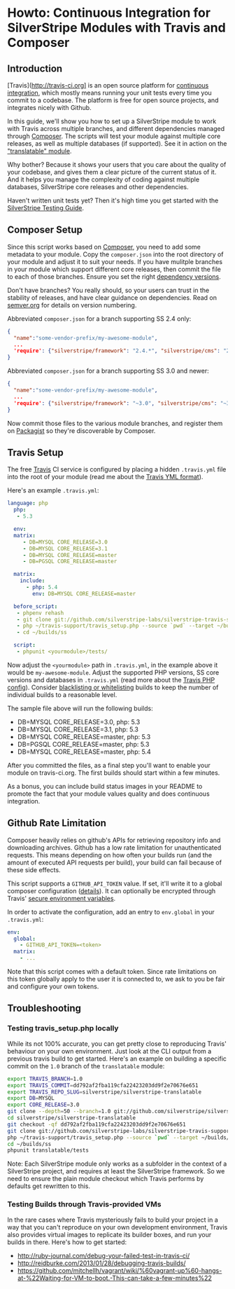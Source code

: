 # Howto: Continuous Integration for SilverStripe Modules with Travis and Composer

## Introduction

[Travis](http://travis-ci.org] is an open source platform for [continuous integration](http://en.wikipedia.org/wiki/Continuous_integration), which mostly means running your unit tests every time you commit to a codebase.
The platform is free for open source projects, and integrates nicely with Github.

In this guide, we'll show you how to set up a SilverStripe module to work with Travis
across multiple branches, and different dependencies managed through [Composer](http://getcomposer.org).
The scripts will test your module against multiple core releases, as well as multiple databases (if supported).
See it in action on the ["translatable" module](https://travis-ci.org/silverstripe/silverstripe-translatable/).

Why bother? Because it shows your users that you care about the quality of your codebase,
and gives them a clear picture of the current status of it. And it helps you manage the complexity
of coding against multiple databases, SilverStripe core releases and other dependencies.

Haven't written unit tests yet? Then it's high time you get started with the [SilverStripe Testing Guide](http://doc.silverstripe.org/framework/en/topics/testing/).

## Composer Setup

Since this script works based on [Composer](http://getcomposer.org),
you need to add some metadata to your module. Copy the `composer.json` into the root directory
of your module and adjust it to suit your needs. If you have mulitple branches in your module
which support different core releases, then commit the file to each of those branches. 
Ensure you set the right [dependency versions](http://getcomposer.org/doc/01-basic-usage.md#package-versions).

Don't have branches? You really should, so your users can trust in the stability of releases,
and have clear guidance on dependencies. Read on [semver.org](http://semver.org/) for details on version numbering.

Abbreviated `composer.json` for a branch supporting SS 2.4 only:

  ```json
  {
    "name":"some-vendor-prefix/my-awesome-module",
    ...
    'require': {"silverstripe/framework": "2.4.*", "silverstripe/cms": "2.4.*"}
  }
  ```
  
Abbreviated `composer.json` for a branch supporting SS 3.0 and newer:

  ```json
  {
    "name":"some-vendor-prefix/my-awesome-module",
    ...
    'require': {"silverstripe/framework": "~3.0", "silverstripe/cms": "~3.0"}
  }
  ```
  
Now commit those files to the various module branches, and register them on [Packagist](http://packagist.org)
so they're discoverable by Composer.

## Travis Setup

The free [Travis](http://travis.org) CI service is configured by placing a hidden
`.travis.yml` file into the root of your module
(read me about the [Travis YML format](http://about.travis-ci.org/docs/user/build-configuration)).

Here's an example `.travis.yml`:

  ```yml
  language: php 
	php: 
	 - 5.3

	env:
    matrix:
	   - DB=MYSQL CORE_RELEASE=3.0
	   - DB=MYSQL CORE_RELEASE=3.1
	   - DB=MYSQL CORE_RELEASE=master
	   - DB=PGSQL CORE_RELEASE=master

	matrix:
	  include:
	    - php: 5.4
	      env: DB=MYSQL CORE_RELEASE=master

	before_script:
	 - phpenv rehash
	 - git clone git://github.com/silverstripe-labs/silverstripe-travis-support.git ~/travis-support
	 - php ~/travis-support/travis_setup.php --source `pwd` --target ~/builds/ss
	 - cd ~/builds/ss

	script: 
	 - phpunit <yourmodule>/tests/
  ```

Now adjust the `<yourmodule>` path in `.travis.yml`, in the example above it would be `my-awesome-module`.
Adjust the supported PHP versions, SS core versions and databases in `.travis.yml` (read more about the [Travis PHP config](http://about.travis-ci.org/docs/user/languages/php/)). Consider [blacklisting or whitelisting](http://about.travis-ci.org/docs/user/build-configuration/#The-Build-Matrix) builds to keep the number of individual builds to a reasonable level.

The sample file above will run the following builds:

 * DB=MYSQL CORE_RELEASE=3.0, php: 5.3
 * DB=MYSQL CORE_RELEASE=3.1, php: 5.3
 * DB=MYSQL CORE_RELEASE=master, php: 5.3
 * DB=PGSQL CORE_RELEASE=master, php: 5.3
 * DB=MYSQL CORE_RELEASE=master, php: 5.4

After you committed the files, as a final step you'll want to enable your module on travis-ci.org.
The first builds should start within a few minutes.

As a bonus, you can include build status images in your README to promote the fact that
your module values quality and does continuous integration. 

## Github Rate Limitation

Composer heavily relies on github's APIs for retrieving repository info and downloading archives.
Github has a low rate limitation for unauthenticated requests. This means depending
on how often your builds run (and the amount of executed API requests per build),
your build can fail because of these side effects.

This script supports a `GITHUB_API_TOKEN` value. If set, it'll write it to a global composer configuration
([details](http://blog.simplytestable.com/creating-and-using-a-github-oauth-token-with-travis-and-composer/)).
It can optionally be encrypted through Travis' [secure environment variables](http://about.travis-ci.org/docs/user/build-configuration/#Secure-environment-variables).

In order to activate the configuration, add an entry to `env.global` in your `.travis.yml`:

```yml
env:
  global:
    - GITHUB_API_TOKEN=<token>
  matrix:
    - ...
```

Note that this script comes with a default token. Since rate limitations on this token globally apply 
to the user it is connected to, we ask to you be fair and configure your own tokens.

## Troubleshooting

### Testing travis_setup.php locally

While its not 100% accurate, you can get pretty close to reproducing Travis' behaviour on your own environment.
Just look at the CLI output from a previous travis build to get started. Here's an example
on building a specific commit on the `1.0` branch of the `translatable` module:

  ```bash
  export TRAVIS_BRANCH=1.0
  export TRAVIS_COMMIT=dd792af2fba119cfa22423203dd9f2e70676e651
  export TRAVIS_REPO_SLUG=silverstripe/silverstripe-translatable
  export DB=MYSQL
  export CORE_RELEASE=3.0
  git clone --depth=50 --branch=1.0 git://github.com/silverstripe/silverstripe-translatable.git silverstripe/silverstripe-translatable
  cd silverstripe/silverstripe-translatable
  git checkout -qf dd792af2fba119cfa22423203dd9f2e70676e651
  git clone git://github.com/silverstripe-labs/silverstripe-travis-support.git ~/travis-support
  php ~/travis-support/travis_setup.php --source `pwd` --target ~/builds/ss
  cd ~/builds/ss
  phpunit translatable/tests
  ```
Note: Each SilverStripe module only works as a subfolder in the context of a SilverStripe project,
and requires at least the SilverStripe framework. So we need to ensure the plain module
checkout which Travis performs by defaults get rewritten to this.

### Testing Builds through Travis-provided VMs

In the rare cases where Travis mysteriously fails to build your project
in a way that you can't reproduce on your own development environment,
Travis also provides virtual images to replicate its builder boxes,
and run your builds in there. Here's how to get started:

 * http://ruby-journal.com/debug-your-failed-test-in-travis-ci/
 * http://reidburke.com/2013/01/28/debugging-travis-builds/
 * https://github.com/mitchellh/vagrant/wiki/%60vagrant-up%60-hangs-at-%22Waiting-for-VM-to-boot.-This-can-take-a-few-minutes%22